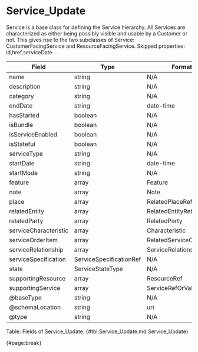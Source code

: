 <!--
    ATTENTION: This file was generated via gradle!
               Do NOT manually edit this file! Any such changes will be overwritten!
-->

# Service_Update

Service is a base class for defining the Service hierarchy.
All Services are characterized as either being possibly visible and usable by a Customer or not.
This gives rise to the two subclasses of Service: CustomerFacingService and ResourceFacingService.
Skipped properties: id,href,serviceDate

| Field | Type | Format | Required |
| ------- | ------- | ------- | --- |
| name | string | N/A | No |
| description | string | N/A | No |
| category | string | N/A | No |
| endDate | string | date-time | No |
| hasStarted | boolean | N/A | No |
| isBundle | boolean | N/A | No |
| isServiceEnabled | boolean | N/A | No |
| isStateful | boolean | N/A | No |
| serviceType | string | N/A | No |
| startDate | string | date-time | No |
| startMode | string | N/A | No |
| feature | array | Feature | No |
| note | array | Note | No |
| place | array | RelatedPlaceRefOrValue | No |
| relatedEntity | array | RelatedEntityRefOrValue | No |
| relatedParty | array | RelatedParty | No |
| serviceCharacteristic | array | Characteristic | No |
| serviceOrderItem | array | RelatedServiceOrderItem | No |
| serviceRelationship | array | ServiceRelationship | No |
| serviceSpecification | ServiceSpecificationRef | N/A | No |
| state | ServiceStateType | N/A | No |
| supportingResource | array | ResourceRef | No |
| supportingService | array | ServiceRefOrValue | No |
| @baseType | string | N/A | No |
| @schemaLocation | string | uri | No |
| @type | string | N/A | No |

Table: Fields of Service_Update. {#tbl:Service_Update.md:Service_Update}

{#page:break}
